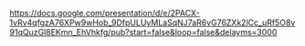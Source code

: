 https://docs.google.com/presentation/d/e/2PACX-1vRv4qfgzA76XPw9wHob_9DfpULUyMLaSqNJ7aR6vG76ZXk2lCc_uRf5O8v91qQuzGl8EKmn_EhVhkfg/pub?start=false&loop=false&delayms=3000